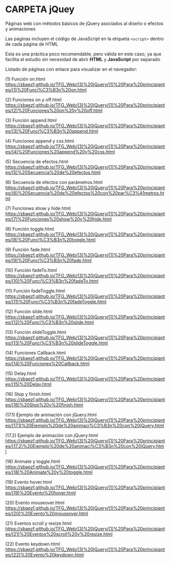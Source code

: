 ﻿# CARPETA jQuey
Páginas web con métodos básicos de jQuery asociados al diseño o efectos y animaciones

Las páginas incluyen el código de JavaScript en la etiqueta `<script>` dentro de cada página de HTML

Esta es una práctica poco recomendable, pero válida en este caso, ya que facilita el estudio sin necesidad de abrir **HTML** y **JavaScript** por separado

Listado de páginas con enlace para visualizar en el navegador:

(1) Función on.html
https://sbaezf.github.io/TFG_Web/(3)%20jQuery/(1)%20Para%20principiantes/(1)%20Funci%C3%B3n%20on.html
							
(2) Funciones on y off.html	
https://sbaezf.github.io/TFG_Web/(3)%20jQuery/(1)%20Para%20principiantes/(2)%20Funciones%20on%20y%20off.html

(3) Función append.html			
https://sbaezf.github.io/TFG_Web/(3)%20jQuery/(1)%20Para%20principiantes/(3)%20Funci%C3%B3n%20append.html
			
(4) Funciones append y css.html	
https://sbaezf.github.io/TFG_Web/(3)%20jQuery/(1)%20Para%20principiantes/(4)%20Funciones%20append%20y%20css.html
			
(5) Secuencia de efectos.html	
https://sbaezf.github.io/TFG_Web/(3)%20jQuery/(1)%20Para%20principiantes/(5)%20Secuencia%20de%20efectos.html
			
(6) Secuencia de efectos con parámetros.html
https://sbaezf.github.io/TFG_Web/(3)%20jQuery/(1)%20Para%20principiantes/(6)%20Secuencia%20de%20efectos%20con%20par%C3%A1metros.html

(7) Funciones show y hide.html				
https://sbaezf.github.io/TFG_Web/(3)%20jQuery/(1)%20Para%20principiantes/(7)%20Funciones%20show%20y%20hide.html

(8) Función toggle.html			
https://sbaezf.github.io/TFG_Web/(3)%20jQuery/(1)%20Para%20principiantes/(8)%20Funci%C3%B3n%20toggle.html
			
(9) Función fade.html	
https://sbaezf.github.io/TFG_Web/(3)%20jQuery/(1)%20Para%20principiantes/(9)%20Funci%C3%B3n%20fade.html

(10) Función fadeTo.html		
https://sbaezf.github.io/TFG_Web/(3)%20jQuery/(1)%20Para%20principiantes/(10)%20Funci%C3%B3n%20fadeTo.html
			
(11) Función fadeToggle.html	
https://sbaezf.github.io/TFG_Web/(3)%20jQuery/(1)%20Para%20principiantes/(11)%20Funci%C3%B3n%20fadeToggle.html
			
(12) Función slide.html			
https://sbaezf.github.io/TFG_Web/(3)%20jQuery/(1)%20Para%20principiantes/(12)%20Funci%C3%B3n%20slide.html
			
(13) Función slideToggle.html	
https://sbaezf.github.io/TFG_Web/(3)%20jQuery/(1)%20Para%20principiantes/(13)%20Funci%C3%B3n%20slideToggle.html
			
(14) Funciones Callback.html	
https://sbaezf.github.io/TFG_Web/(3)%20jQuery/(1)%20Para%20principiantes/(14)%20Funciones%20Callback.html
			
(15) Delay.html					
https://sbaezf.github.io/TFG_Web/(3)%20jQuery/(1)%20Para%20principiantes/(15)%20Delay.html
			
(16) Stop y finish.html						
https://sbaezf.github.io/TFG_Web/(3)%20jQuery/(1)%20Para%20principiantes/(16)%20Stop%20y%20finish.html

(17.1) Ejemplo de animación con jQuery.html	
https://sbaezf.github.io/TFG_Web/(3)%20jQuery/(1)%20Para%20principiantes/(17.1)%20Ejemplo%20de%20animaci%C3%B3n%20con%20jQuery.html

(17.2) Ejemplo de animación con jQuery.html
https://sbaezf.github.io/TFG_Web/(3)%20jQuery/(1)%20Para%20principiantes/(17.2)%20Ejemplo%20de%20animaci%C3%B3n%20con%20jQuery.html

(18) Animate y toggle.html					
https://sbaezf.github.io/TFG_Web/(3)%20jQuery/(1)%20Para%20principiantes/(18)%20Animate%20y%20toggle.html

(19) Evento hover.html			
https://sbaezf.github.io/TFG_Web/(3)%20jQuery/(1)%20Para%20principiantes/(19)%20Evento%20hover.html			
			
(20) Evento mouseover.html		
https://sbaezf.github.io/TFG_Web/(3)%20jQuery/(1)%20Para%20principiantes/(20)%20Evento%20mouseover.html
			
(21) Eventos scroll y resize.html
https://sbaezf.github.io/TFG_Web/(3)%20jQuery/(1)%20Para%20principiantes/(21)%20Eventos%20scroll%20y%20resize.html
			
(22) Evento keydown.html		
https://sbaezf.github.io/TFG_Web/(3)%20jQuery/(1)%20Para%20principiantes/(22)%20Evento%20keydown.html			
